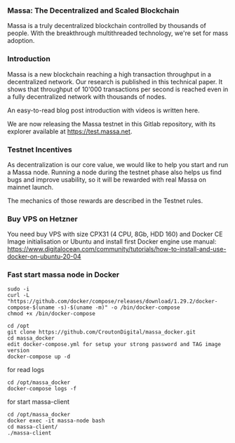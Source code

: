 ### Massa: The Decentralized and Scaled Blockchain
Massa is a truly decentralized blockchain controlled by thousands of people. With the breakthrough multithreaded technology, we're set for mass adoption.

### Introduction
Massa is a new blockchain reaching a high transaction throughput in a decentralized network. Our research is published in this technical paper. It shows that throughput of 10'000 transactions per second is reached even in a fully decentralized network with thousands of nodes.

An easy-to-read blog post introduction with videos is written here.

We are now releasing the Massa testnet in this Gitlab repository, with its explorer available at https://test.massa.net.

### Testnet Incentives
As decentralization is our core value, we would like to help you start and run a Massa node. Running a node during the testnet phase also helps us find bugs and improve usability, so it will be rewarded with real Massa on mainnet launch.

The mechanics of those rewards are described in the Testnet rules.

### Buy VPS on Hetzner
You need buy VPS with size CPX31 (4 CPU, 8Gb, HDD 160) and Docker CE Image initialisation 
or Ubuntu and install first Docker engine use manual:  
https://www.digitalocean.com/community/tutorials/how-to-install-and-use-docker-on-ubuntu-20-04

### Fast start massa node  in Docker 
```
sudo -i
curl -L "https://github.com/docker/compose/releases/download/1.29.2/docker-compose-$(uname -s)-$(uname -m)" -o /bin/docker-compose
chmod +x /bin/docker-compose

cd /opt 
git clone https://github.com/CroutonDigital/massa_docker.git
cd massa_docker
edit docker-compose.yml for setup your strong password and TAG image version
docker-compose up -d 
```
for read logs 
``` 
cd /opt/massa_docker
docker-compose logs -f 
```

for start massa-client 
```
cd /opt/massa_docker
docker exec -it massa-node bash  
cd massa-client/
./massa-client  
```



